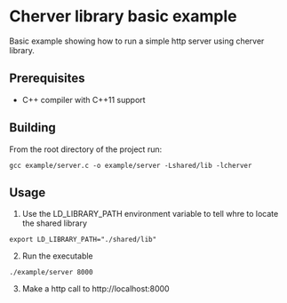 # Cherver library basic example

Basic example showing how to run a simple http server using cherver library.

## Prerequisites

- C++ compiler with C++11 support

## Building

From the root directory of the project run:

```shell
gcc example/server.c -o example/server -Lshared/lib -lcherver
```

## Usage

1. Use the LD_LIBRARY_PATH environment variable to tell whre to locate the shared library

```shell
export LD_LIBRARY_PATH="./shared/lib"
```

2. Run the executable

```shell
./example/server 8000
```

3. Make a http call to http://localhost:8000
